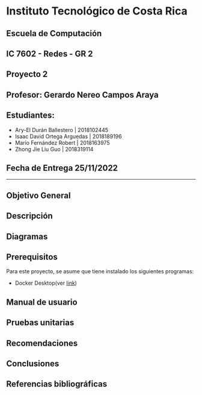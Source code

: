 # Instituto Tecnológico de Costa Rica  
## Escuela de Computación  
## IC 7602 - Redes - GR 2  
## Proyecto 2
## Profesor: Gerardo Nereo Campos Araya  
## Estudiantes:

- Ary-El Durán Ballestero | 2018102445
- Isaac David Ortega Arguedas | 2018189196
- Mario Fernández Robert | 2018163975
- Zhong Jie Liu Guo | 2018319114

## Fecha de Entrega 25/11/2022
---

## Objetivo General
## Descripción
## Diagramas 
## Prerequisitos
Para este proyecto, se asume que tiene instalado los siguientes programas:

- Docker Desktop(ver [link](https://www.docker.com/))

## Manual de usuario
## Pruebas unitarias
## Recomendaciones
## Conclusiones
## Referencias bibliográficas
